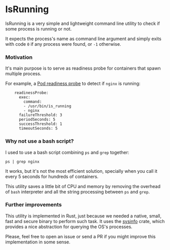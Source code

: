 # IsRunning

IsRunning is a very simple and lightweight command line utility to check if some process is running or not.

It expects the process's name as command line argument and simply exits with code `0` if any process were found, or `-1` otherwise.

### Motivation
It's main purpose is to serve as readiness probe for containers that spawn multiple process.

For example, a [Pod readiness probe](https://kubernetes.io/docs/tasks/configure-pod-container/configure-liveness-readiness-startup-probes/) to detect if `nginx` is running:
```
    readinessProbe:
      exec:
        command:
        - /usr/bin/is_running
        - nginx
      failureThreshold: 3
      periodSeconds: 5
      successThreshold: 1
      timeoutSeconds: 5
```

### Why not use a bash script?
I used to use a bash script combining `ps` and `grep` together:

```
ps | grep nginx
```

It works, but it's not the most efficient solution, specially when you call it every 5 seconds for hundreds of containers.

This utility saves a little bit of CPU and memory by removing the overhead of `bash` interpreter and all the string processing between `ps` and `grep`.

### Further improvements
This utility is implemented in Rust, just because we needed a native, small, fast and secure binary to perform such task.
It uses the [sysinfo](https://docs.rs/sysinfo/0.15.8/sysinfo/) crate, which provides a nice abstraction for querying the OS's processes.

Please, feel free to open an issue or send a PR if you might improve this implementation in some sense.

